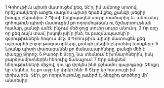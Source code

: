 1 Գոհութիւն պիտի մատուցեմ քեզ, Տէ՛ր, իմ ամբողջ սրտով,
հրեշտակների առջեւ սաղմոս պիտի երգեմ քեզ,
քանզի լսեցիր խօսքը բերանիս:
2 Պիտի երկրպագեմ սուրբ տաճարիդ եւ անուանդ գոհութիւն պիտի մատուցեմ
քո ողորմութեան ու ճշմարտութեան համար,
քանզի ամէն ինչում մեծ ցոյց տուիր սուրբ անունդ:
3 Որ օրը որ քեզ ձայն տամ,
իսկոյն լսի՛ր ինձ,
եւ բազմապատկի՛ր զօրութիւններն հոգուս մէջ:
4 Գոհութիւն պիտի մատուցեն քեզ աշխարհի բոլոր թագաւորները,
քանզի լսեցին բերանիդ խօսքերը:
5 Նրանք պիտի փառաբանեն քո ճանապարհները,
քանզի մեծ է փառքը Տիրոջ:
6 Բարձր է Տէրը, նա տեսնում է խոնարհներին,
իսկ բարձրամիտներին հեռուից ճանաչում:
7 Երբ անցնեմ նեղութիւնների միջով,
դու կը փրկես ինձ թշնամու զայրոյթից:
Ձեռքդ կը մեկնես,
եւ քո աջը կը փրկի ինձ:
8 Տէրը կը հատուցի իմ փոխարէն.
Տէ՛ր, քո ողորմութիւնը յաւերժ է,
ձեռքիդ գործերը մի՛ անտեսիր:
